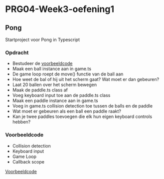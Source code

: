 # PRG04-Week3-oefening1

## Pong

Startproject voor Pong in Typescript

### Opdracht

- Bestudeer de [voorbeeldcode](https://github.com/HR-CMGT/PRG04-Week3-examples)
- Maak een ball instance aan in game.ts
- De game loop roept de move() functie van de ball aan
- Hoe weet de bal of hij uit het scherm gaat? Wat moet er dan gebeuren?
- Laat 20 ballen over het scherm bewegen
- Maak de paddle.ts class af
- Voeg keyboard input toe aan de paddle.ts class
- Maak een paddle instance aan in game.ts
- Voeg in game.ts collision detection toe tussen de balls en de paddle
- Wat moet er gebeuren als een ball een paddle raakt?
- Kan je twee paddles toevoegen die elk hun eigen keyboard controls hebben?

### Voorbeeldcode

- Collision detection
- Keyboard input
- Game Loop
- Callback scope

[Voorbeeldcode](https://github.com/HR-CMGT/PRG04-Week3-examples)